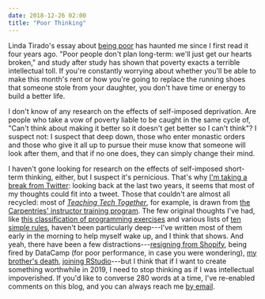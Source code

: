 ```yaml
---
date: 2018-12-26 02:00
title: "Poor Thinking"
---
```


Linda Tirado's essay about [being poor](https://www.theguardian.com/society/2014/sep/21/linda-tirado-poverty-hand-to-mouth-extract)
has haunted me since I first read it four years ago.
"Poor people don't plan long-term: we'll just get our hearts broken,"
and study after study has shown that poverty exacts a terrible intellectual toll.
If you're constantly worrying about whether you'll be able to make this month's rent
or how you're going to replace the running shoes that someone stole from your daughter,
you don't have time or energy to build a better life.

I don't know of any research on the effects of self-imposed deprivation.
Are people who take a vow of poverty liable to be caught in the same cycle of,
"Can't think about making it better so it doesn't get better so I can't think"?
I suspect not:
I suspect that deep down,
those who enter monastic orders and those who give it all up to pursue their muse
know that someone will look after them,
and that if no one does,
they can simply change their mind.

I haven't gone looking for research on the effects of self-imposed short-term thinking,
either,
but I suspect it's pernicious.
That's why [I'm taking a break from Twitter]({{site.github.url}}/2018/12/24/off-twitter.html):
looking back at the last two years,
it seems that most of my thoughts could fit into a tweet.
Those that couldn't are almost all recycled:
most of *[Teaching Tech Together](http://teachtogether.tech)*,
for example,
is drawn from [the Carpentries' instructor training program](https://carpentries.github.io/instructor-training/).
The few original thoughts I've had,
like [this classification of programming exercises]({{site.github.url}}/2017/10/16/exercise-types.html)
and various lists of [ten simple rules]({{site.github.url}}/10rules/),
haven't been particularly deep---I've written most of them early in the morning
to help myself wake up,
and I think that shows.
And yeah,
there have been a few distractions---[resigning from Shopify]({{site.github.url}}/2018/05/06/cigarettes-and-shopify.html),
being fired by DataCamp (for poor performance, in case you were wondering),
[my brother's death]({{site.github.url}}/2018/03/20/goodbye-jeff.html),
[joining RStudio]({{site.github.url}}/2018/09/04/rstudio.html)---but
I think that if I want to create something worthwhile in 2019,
I need to stop thinking as if I was intellectual impoverished.
If you'd like to converse 280 words at a time,
I've re-enabled comments on this blog,
and you can always reach me [by email](mailto:gvwilson@third-bit.com).
